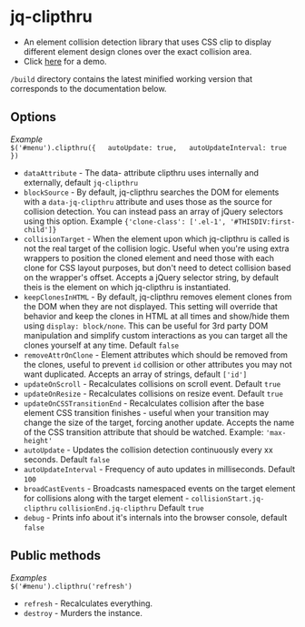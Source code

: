 # jq-clipthru

- An element collision detection library that uses CSS clip to display different element design clones over the exact collision area.
- Click [here](http://salsita.github.io/jq-clipthru/demo/) for a demo.

`/build` directory contains the latest minified working version that corresponds to the documentation below.

## Options
*Example*  
`$('#menu').clipthru({  
  autoUpdate: true,  
  autoUpdateInterval: true  
})`

- `dataAttribute` - The data- attribute clipthru uses internally and externally, default `jq-clipthru`  
- `blockSource` - By default, jq-clipthru searches the DOM for elements with a `data-jq-clipthru` attribute and uses those as the source for collision detection. You can instead pass an array of jQuery selectors using this option. Example `{'clone-class': ['.el-1', '#THISDIV:first-child']}`  
- `collisionTarget` - When the element upon which jq-clipthru is called is not the real target of the collision logic. Useful when you're using extra wrappers to position the cloned element and need those with each clone for CSS layout purposes, but don't need to detect collision based on the wrapper's offset. Accepts a jQuery selector string, by default theis is the element on which jq-clipthru is instantiated.  
- `keepClonesInHTML` - By default, jq-clipthru removes element clones from the DOM when they are not displayed. This setting will override that behavior and keep the clones in HTML at all times and show/hide them using `display: block/none`. This can be useful for 3rd party DOM manipulation and simplify custom interactions as you can target all the clones yourself at any time. Default `false`  
- `removeAttrOnClone` - Element attributes which should be removed from the clones, useful to prevent `id` collision or other attributes you may not want duplicated. Accepts an array of strings, default `['id']`  
- `updateOnScroll` - Recalculates collisions on scroll event. Default `true`  
- `updateOnResize` - Recalculates collisions on resize event. Default `true`  
- `updateOnCSSTransitionEnd` - Recalculates collision after the base element CSS transition finishes - useful when your transition may change the size of the target, forcing another update. Accepts the name of the CSS transition attribute that should be watched. Example: `'max-height'`  
- `autoUpdate` - Updates the collision detection continuously every xx seconds. Default `false`  
- `autoUpdateInterval` - Frequency of auto updates in milliseconds. Default `100`  
- `broadCastEvents` - Broadcasts namespaced events on the target element for collisions along with the target element - `collisionStart.jq-clipthru` `collisionEnd.jq-clipthru` Default `true`  
- `debug` - Prints info about it's internals into the browser console, default `false`  

## Public methods
*Examples*  
`$('#menu').clipthru('refresh')`  

- `refresh` - Recalculates everything.   
- `destroy` - Murders the instance.

